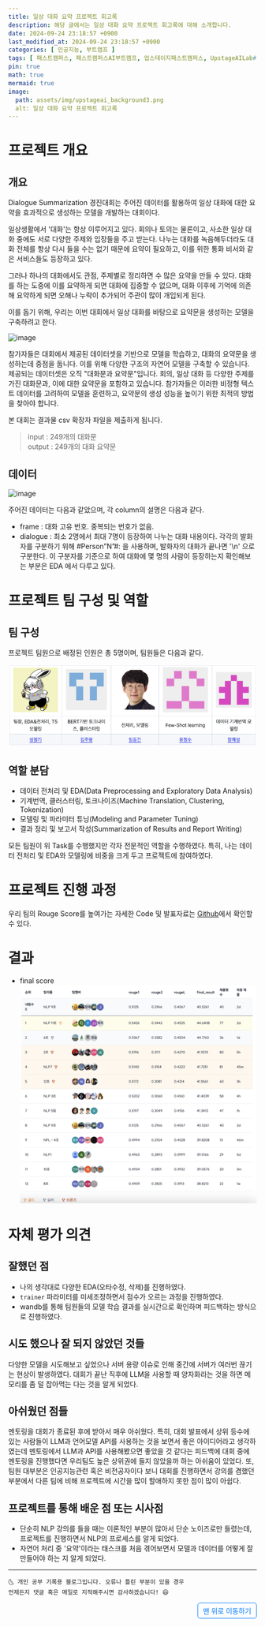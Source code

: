 ```yaml
---
title: 일상 대화 요약 프로젝트 회고록
description: 해당 글에서는 일상 대화 요약 프로젝트 회고록에 대해 소개합니다.
date: 2024-09-24 23:18:57 +0900
last_modified_at: 2024-09-24 23:18:57 +0900
categories: [ 인공지능, 부트캠프 ]
tags: [ 패스트캠퍼스, 패스트캠퍼스AI부트캠프, 업스테이지패스트캠퍼스, UpstageAILab#국비지원, 패스트캠퍼스업스테이지에이아이랩, 패스트캠퍼스업스테이지부트캠프 ]
pin: true
math: true
mermaid: true
image:
  path: assets/img/upstageai_background3.png
  alt: 일상 대화 요약 프로젝트 회고록
---
```


# 프로젝트 개요
## 개요
Dialogue Summarization 경진대회는 주어진 데이터를 활용하여 일상 대화에 대한 요약을 효과적으로 생성하는 모델을 개발하는 대회이다. 

일상생활에서 '대화'는 항상 이루어지고 있다. 회의나 토의는 물론이고, 사소한 일상 대화 중에도 서로 다양한 주제와 입장들을 주고 받는다. 나누는 대화를 녹음해두더라도 대화 전체를 항상 다시 들을 수는 없기 때문에 요약이 필요하고, 이를 위한 통화 비서와 같은 서비스들도 등장하고 있다.

그러나 하나의 대화에서도 관점, 주제별로 정리하면 수 많은 요약을 만들 수 있다. 대화를 하는 도중에 이를 요약하게 되면 대화에 집중할 수 없으며, 대화 이후에 기억에 의존해 요약하게 되면 오해나 누락이 추가되어 주관이 많이 개입되게 된다.

이를 돕기 위해, 우리는 이번 대회에서 일상 대화를 바탕으로 요약문을 생성하는 모델을 구축하려고 한다.

![image](https://github.com/HojunJ/conventional-repo/assets/76687996/1ba682aa-f341-4e84-a788-57994fa845ba)

참가자들은 대회에서 제공된 데이터셋을 기반으로 모델을 학습하고, 대화의 요약문을 생성하는데 중점을 둡니다. 이를 위해 다양한 구조의 자연어 모델을 구축할 수 있습니다. 제공되는 데이터셋은 오직 "대화문과 요약문"입니다. 회의, 일상 대화 등 다양한 주제를 가진 대화문과, 이에 대한 요약문을 포함하고 있습니다. 참가자들은 이러한 비정형 텍스트 데이터를 고려하여 모델을 훈련하고, 요약문의 생성 성능을 높이기 위한 최적의 방법을 찾아야 합니다.

본 대회는 결과물 csv 확장자 파일을 제출하게 됩니다.

> input : 249개의 대화문  
> output : 249개의 대화 요약문

## 데이터
![image](https://velog.velcdn.com/images/d_yeon819/post/34e858c5-8866-49e2-8eda-b4bf82e00e6f/image.png)

주어진 데이터는 다음과 같았으며, 각 column의 설명은 다음과 같다.
- frame : 대화 고유 번호. 중복되는 번호가 없음.
- dialogue : 최소 2명에서 최대 7명이 등장하여 나누는 대화 내용이다. 각각의 발화자를 구분하기 위해 #Person”N”#: 을 사용하며, 발화자의 대화가 끝나면 '\n' 으로 구분한다. 이 구분자를 기준으로 하여 대화에 몇 명의 사람이 등장하는지 확인해보는 부분은 EDA 에서 다루고 있다.

# 프로젝트 팀 구성 및 역할
## 팀 구성
프로젝트 팀원으로 배정된 인원은 총 5명이며, 팀원들은 다음과 같다.

![nlp9-team](assets/img/nlp9-team.png)

## 역할 분담
- 데이터 전처리 및 EDA(Data Preprocessing and Exploratory Data Analysis)
- 기계번역, 클러스터링, 토크나이즈(Machine Translation, Clustering, Tokenization)
- 모델링 및 파라미터 튜닝(Modeling and Parameter Tuning)
- 결과 정리 및 보고서 작성(Summarization of Results and Report Writing)

모든 팀원이 위 Task를 수행했지만 각자 전문적인 역할을 수행하였다. 특히, 나는 데이터 전처리 및 EDA와 모델링에 비중을 크게 두고 프로젝트에 참여하였다.

# 프로젝트 진행 과정
우리 팀의 Rouge Score를 높여가는 자세한 Code 및 발표자료는 [Github](https://github.com/UpstageAILab3/upstage-nlp-summarization-nlp9-pub)에서 확인할 수 있다. 

# 결과
- final score
![image](https://github.com/SUNGMYEONGGI/image/blob/main/Upstage-NLP-Project_Image/final%20score.png?raw=true)

# 자체 평가 의견
## 잘했던 점
- 나의 생각대로 다양한 EDA(오타수정, 삭제)를 진행하였다.
- `trainer` 파라미터를 미세조정하면서 점수가 오르는 과정을 진행하였다.
- wandb를 통해 팀원들의 모델 학습 결과를 실시간으로 확인하며 피드백하는 방식으로 진행하였다.

## 시도 했으나 잘 되지 않았던 것들
다양한 모델을 시도해보고 싶었으나 서버 용량 이슈로 인해 중간에 서버가 여러번 끊기는 현상이 발생하였다. 대회가 끝난 직후에 LLM을 사용할 때 양자화라는 것을 하면 메모리를 좀 덜 잡아먹는 다는 것을 알게 되었다.

## 아쉬웠던 점들
멘토링을 대회가 종료된 후에 받아서 매우 아쉬웠다. 특히, 대회 발표에서 상위 등수에 있는 사람들이 LLM과 언어모델 API를 사용하는 것을 보면서 좋은 아이디어라고 생각하였는데 멘토링에서 LLM과 API를 사용해봤으면 좋았을 것 같다는 피드백에 대회 중에 멘토링을 진행했다면 우리팀도 높은 상위권에 들지 않았을까 하는 아쉬움이 있었다. 또, 팀원 대부분은 인공지능관련 혹은 비전공자이다 보니 대회를 진행하면서 강의를 겸했던 부분에서 다른 팀에 비해 프로젝트에 시간을 많이 할애하지 못한 점이 많이 아쉽다.

## 프로젝트를 통해 배운 점 또는 시사점
- 단순히 NLP 강의를 들을 때는 이론적인 부분이 많아서 단순 노이즈로만 들렸는데, 프로젝트를 진행하면서 NLP의 프로세스를 알게 되었다.
- 자연어 처리 중 '요약'이라는 태스크를 처음 겪어보면서 모델과 데이터를 어떻게 잘 만들어야 하는 지 알게 되었다. 

***
    🌜 개인 공부 기록용 블로그입니다. 오류나 틀린 부분이 있을 경우
    언제든지 댓글 혹은 메일로 지적해주시면 감사하겠습니다! 😄


<a href="#" style="display: inline-block; padding: 5px 10px; color: #007bff; text-decoration: none; border: 0.5px solid #007bff; border-radius: 5px; float: right;">맨 위로 이동하기</a>